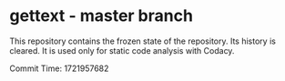 # gettext - master branch

This repository contains the frozen state of the repository.
Its history is cleared. It is used only for static code
analysis with Codacy.

Commit Time: 1721957682